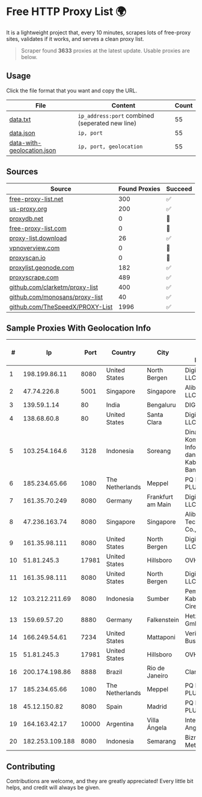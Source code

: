 
# Free HTTP Proxy List 🌍

It is a lightweight project that, every 10 minutes, scrapes lots of free-proxy sites, validates if it works, and serves a clean proxy list.


> Scraper found **3633** proxies at the latest update. Usable proxies are below.

## Usage

Click the file format that you want and copy the URL.


|File|Content|Count|
|----|-------|-----|
|[data.txt](https://raw.githubusercontent.com/themiralay/Proxy-List-World/master/data.txt)|`ip_address:port` combined (seperated new line)|55|
|[data.json](https://raw.githubusercontent.com/themiralay/Proxy-List-World/master/data.json)|`ip, port`|55|
|[data-with-geolocation.json](https://raw.githubusercontent.com/themiralay/Proxy-List-World/master/data-with-geolocation.json)|`ip, port, geolocation`|55|

## Sources

|Source|Found Proxies|Succeed|
|------|-------------|-------|
|[free-proxy-list.net](https://free-proxy-list.net)|300|✅|
|[us-proxy.org](https://www.us-proxy.org)|200|✅|
|[proxydb.net](http://proxydb.net)|0|🚫|
|[free-proxy-list.com](https://free-proxy-list.com/?page=&port=&type%5B%5D=http&type%5B%5D=https&up_time=0&search=Search)|0|🚫|
|[proxy-list.download](https://www.proxy-list.download/HTTP)|26|✅|
|[vpnoverview.com](https://vpnoverview.com/privacy/anonymous-browsing/free-proxy-servers)|0|🚫|
|[proxyscan.io](https://www.proxyscan.io)|0|🚫|
|[proxylist.geonode.com](https://proxylist.geonode.com/api/proxy-list?limit=300&page=1&sort_by=lastChecked&sort_type=desc&protocols=http,https)|182|✅|
|[proxyscrape.com](https://api.proxyscrape.com/v2/?request=displayproxies&protocol=http&timeout=10000&country=all&ssl=all&anonymity=all)|489|✅|
|[github.com/clarketm/proxy-list](https://raw.githubusercontent.com/clarketm/proxy-list/master/proxy-list-raw.txt)|400|✅|
|[github.com/monosans/proxy-list](https://raw.githubusercontent.com/monosans/proxy-list/main/proxies/http.txt)|40|✅|
|[github.com/TheSpeedX/PROXY-List](https://raw.githubusercontent.com/TheSpeedX/PROXY-List/master/http.txt)|1996|✅|


## Sample Proxies With Geolocation Info

|#|Ip|Port|Country|City|Internet Service Provider|
|-|--|----|-------|----|-------------------------|
|1|198.199.86.11|8080|United States|North Bergen|DigitalOcean, LLC|
|2|47.74.226.8|5001|Singapore|Singapore|Alibaba Cloud LLC|
|3|139.59.1.14|80|India|Bengaluru|DIGITALOCEAN|
|4|138.68.60.8|80|United States|Santa Clara|DigitalOcean, LLC|
|5|103.254.164.6|3128|Indonesia|Soreang|Dinas Komunikasi, Informatika dan Statistik Kabupaten Bandung|
|6|185.234.65.66|1080|The Netherlands|Meppel|PQ HOSTING PLUS S.R.L.|
|7|161.35.70.249|8080|Germany|Frankfurt am Main|DigitalOcean, LLC|
|8|47.236.163.74|8080|Singapore|Singapore|Alibaba (US) Technology Co., Ltd.|
|9|161.35.98.111|8080|United States|North Bergen|DigitalOcean, LLC|
|10|51.81.245.3|17981|United States|Hillsboro|OVH SAS|
|11|161.35.98.111|8080|United States|North Bergen|DigitalOcean, LLC|
|12|103.212.211.69|8080|Indonesia|Sumber|Pemerintah Kabupaten Cirebon|
|13|159.69.57.20|8880|Germany|Falkenstein|Hetzner Online GmbH|
|14|166.249.54.61|7234|United States|Mattaponi|Verizon Business|
|15|51.81.245.3|17981|United States|Hillsboro|OVH SAS|
|16|200.174.198.86|8888|Brazil|Rio de Janeiro|Claro S.A|
|17|185.234.65.66|1080|The Netherlands|Meppel|PQ HOSTING PLUS S.R.L.|
|18|45.12.150.82|8080|Spain|Madrid|PQ HOSTING PLUS S.R.L.|
|19|164.163.42.17|10000|Argentina|Villa Ángela|Interret Villa Angela SRL|
|20|182.253.109.188|8080|Indonesia|Semarang|Biznet Metronet|



## Contributing

Contributions are welcome, and they are greatly appreciated! Every
little bit helps, and credit will always be given.

